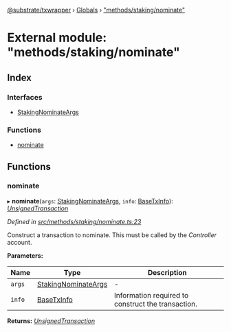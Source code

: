 [@substrate/txwrapper](../README.md) › [Globals](../globals.md) › ["methods/staking/nominate"](_methods_staking_nominate_.md)

# External module: "methods/staking/nominate"

## Index

### Interfaces

* [StakingNominateArgs](../interfaces/_methods_staking_nominate_.stakingnominateargs.md)

### Functions

* [nominate](_methods_staking_nominate_.md#nominate)

## Functions

###  nominate

▸ **nominate**(`args`: [StakingNominateArgs](../interfaces/_methods_staking_nominate_.stakingnominateargs.md), `info`: [BaseTxInfo](../interfaces/_util_types_.basetxinfo.md)): *[UnsignedTransaction](../interfaces/_util_types_.unsignedtransaction.md)*

*Defined in [src/methods/staking/nominate.ts:23](https://github.com/amaurymartiny/polkadotjs-wrapper/blob/82747d9/src/methods/staking/nominate.ts#L23)*

Construct a transaction to nominate. This must be called by the _Controller_ account.

**Parameters:**

Name | Type | Description |
------ | ------ | ------ |
`args` | [StakingNominateArgs](../interfaces/_methods_staking_nominate_.stakingnominateargs.md) | - |
`info` | [BaseTxInfo](../interfaces/_util_types_.basetxinfo.md) | Information required to construct the transaction.  |

**Returns:** *[UnsignedTransaction](../interfaces/_util_types_.unsignedtransaction.md)*
